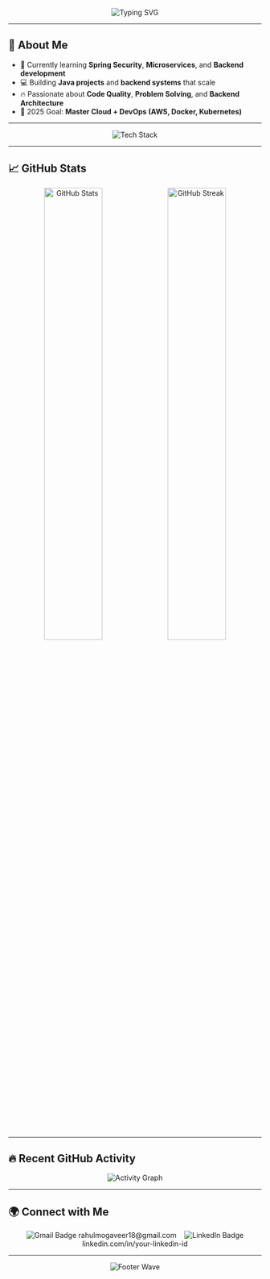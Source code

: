 <!-- Cool Header -->
<p align="center">
  <img src="https://readme-typing-svg.herokuapp.com?font=Fira+Code&size=28&pause=1000&color=00FFFF&center=true&vCenter=true&width=500&lines=Hey+%F0%9F%91%8B%2C+I'm+Rahul;" alt="Typing SVG" />
</p>

---

## 🚀 About Me
- 🌱 Currently learning **Spring Security**, **Microservices**, and **Backend development**
- 💻 Building **Java projects** and **backend systems** that scale
- 🔥 Passionate about **Code Quality**, **Problem Solving**, and **Backend Architecture**
- 🎯 2025 Goal: **Master Cloud + DevOps (AWS, Docker, Kubernetes)**

---

<p align="center">
  <img src="https://skillicons.dev/icons?i=java,spring,python,html,css,js,mysql,mongodb,git,github,postman,docker" alt="Tech Stack" />
</p>

---

## 📈 GitHub Stats

<p align="center">
  <img src="https://github-readme-stats.vercel.app/api?username=Rahul-18r&theme=radical&show_icons=true&hide_border=true" width="48%" alt="GitHub Stats" />
  <img src="https://github-readme-streak-stats.herokuapp.com/?user=Rahul-18r&theme=radical&hide_border=true" width="48%" alt="GitHub Streak" />
</p>

---

## 🔥 Recent GitHub Activity

<p align="center">
  <img src="https://github-readme-activity-graph.vercel.app/graph?username=Rahul-18r&theme=react-dark&hide_border=true&area=true" alt="Activity Graph" />
</p>

---

## 🌍 Connect with Me

<p align="center">
  <span>
    <img src="https://img.shields.io/badge/Gmail-D14836?style=for-the-badge&logo=gmail&logoColor=white" alt="Gmail Badge"/>
    rahulmogaveer18@gmail.com
  </span>
  &nbsp;&nbsp;
  <span>
    <img src="https://img.shields.io/badge/LinkedIn-0077B5?style=for-the-badge&logo=linkedin&logoColor=white" alt="LinkedIn Badge"/>
    linkedin.com/in/your-linkedin-id
  </span>
</p>

---

<!-- Cool Footer -->
<p align="center">
  <img src="https://capsule-render.vercel.app/api?type=waving&color=00BFFF&height=100&section=footer" alt="Footer Wave" />
</p>
